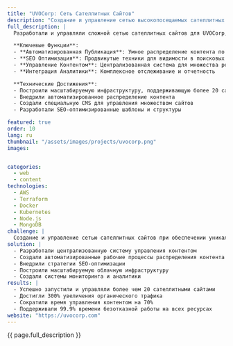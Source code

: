 ```yaml
---
title: "UVOCorp: Сеть Сателлитных Сайтов"
description: "Создание и управление сетью высокопосещаемых сателлитных сайтов с автоматизированным управлением контентом"
full_description: |
  Разработали и управляли сложной сетью сателлитных сайтов для UVOCorp, внедряя автоматизированные системы управления контентом и стратегии SEO-оптимизации. Проект включал создание масштабируемой инфраструктуры, способной обрабатывать множество сайтов при сохранении уникального контента и высокой производительности на всех ресурсах.

  **Ключевые Функции**:
  - **Автоматизированная Публикация**: Умное распределение контента по множеству сайтов
  - **SEO Оптимизация**: Продвинутые техники для видимости в поисковых системах
  - **Управление Контентом**: Централизованная система для множества ресурсов
  - **Интеграция Аналитики**: Комплексное отслеживание и отчетность

  **Технические Достижения**:
  - Построили масштабируемую инфраструктуру, поддерживающую более 20 сайтов
  - Внедрили автоматизированное распределение контента
  - Создали специальную CMS для управления множеством сайтов
  - Разработали SEO-оптимизированные шаблоны и структуры

featured: true
order: 10
lang: ru
thumbnail: "/assets/images/projects/uvocorp.png"
images:


categories:
  - web
  - content
technologies:
  - AWS
  - Terraform
  - Docker
  - Kubernetes
  - Node.js
  - MongoDB
challenge: |
  Создание и управление сетью сателлитных сайтов при обеспечении уникального контента, высокой производительности и SEO-оптимизации для каждого ресурса. Ключевые задачи включали автоматизацию распределения контента, поддержание отдельной идентичности сайтов и внедрение эффективных инструментов управления.
solution: |
  - Разработали централизованную систему управления контентом
  - Создали автоматизированные рабочие процессы распределения контента
  - Внедрили стратегии SEO-оптимизации
  - Построили масштабируемую облачную инфраструктуру
  - Создали системы мониторинга и аналитики
results: |
  - Успешно запустили и управляли более чем 20 сателлитными сайтами
  - Достигли 300% увеличения органического трафика
  - Сократили время управления контентом на 70%
  - Поддерживали 99.9% времени безотказной работы на всех ресурсах
website: "https://uvocorp.com"
---
```


{{ page.full_description }}